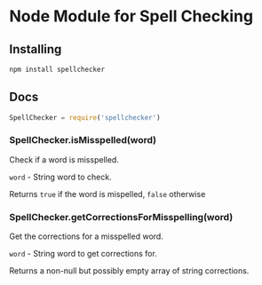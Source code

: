 # Node Module for Spell Checking

## Installing

```bash
npm install spellchecker
```

## Docs

```javascript
SpellChecker = require('spellchecker')
```

### SpellChecker.isMisspelled(word)

Check if a word is misspelled.

`word` - String word to check.

Returns `true` if the word is mispelled, `false` otherwise

### SpellChecker.getCorrectionsForMisspelling(word)

Get the corrections for a misspelled word.

`word` - String word to get corrections for.

Returns a non-null but possibly empty array of string corrections.

